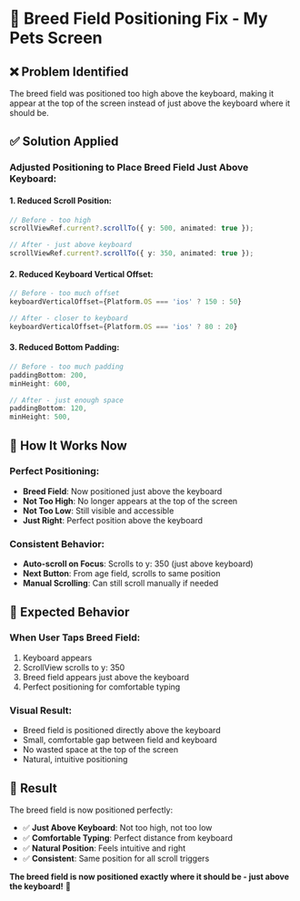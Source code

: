 # 📱 Breed Field Positioning Fix - My Pets Screen

## ❌ **Problem Identified**

The breed field was positioned too high above the keyboard, making it appear at the top of the screen instead of just above the keyboard where it should be.

## ✅ **Solution Applied**

### **Adjusted Positioning to Place Breed Field Just Above Keyboard:**

#### **1. Reduced Scroll Position:**
```typescript
// Before - too high
scrollViewRef.current?.scrollTo({ y: 500, animated: true });

// After - just above keyboard
scrollViewRef.current?.scrollTo({ y: 350, animated: true });
```

#### **2. Reduced Keyboard Vertical Offset:**
```typescript
// Before - too much offset
keyboardVerticalOffset={Platform.OS === 'ios' ? 150 : 50}

// After - closer to keyboard
keyboardVerticalOffset={Platform.OS === 'ios' ? 80 : 20}
```

#### **3. Reduced Bottom Padding:**
```typescript
// Before - too much padding
paddingBottom: 200,
minHeight: 600,

// After - just enough space
paddingBottom: 120,
minHeight: 500,
```

## 🎯 **How It Works Now**

### **Perfect Positioning:**
- **Breed Field**: Now positioned just above the keyboard
- **Not Too High**: No longer appears at the top of the screen
- **Not Too Low**: Still visible and accessible
- **Just Right**: Perfect position above the keyboard

### **Consistent Behavior:**
- **Auto-scroll on Focus**: Scrolls to y: 350 (just above keyboard)
- **Next Button**: From age field, scrolls to same position
- **Manual Scrolling**: Can still scroll manually if needed

## 📱 **Expected Behavior**

### **When User Taps Breed Field:**
1. Keyboard appears
2. ScrollView scrolls to y: 350
3. Breed field appears just above the keyboard
4. Perfect positioning for comfortable typing

### **Visual Result:**
- Breed field is positioned directly above the keyboard
- Small, comfortable gap between field and keyboard
- No wasted space at the top of the screen
- Natural, intuitive positioning

## 🚀 **Result**

The breed field is now positioned perfectly:
- ✅ **Just Above Keyboard**: Not too high, not too low
- ✅ **Comfortable Typing**: Perfect distance from keyboard
- ✅ **Natural Position**: Feels intuitive and right
- ✅ **Consistent**: Same position for all scroll triggers

**The breed field is now positioned exactly where it should be - just above the keyboard!** 🎉
